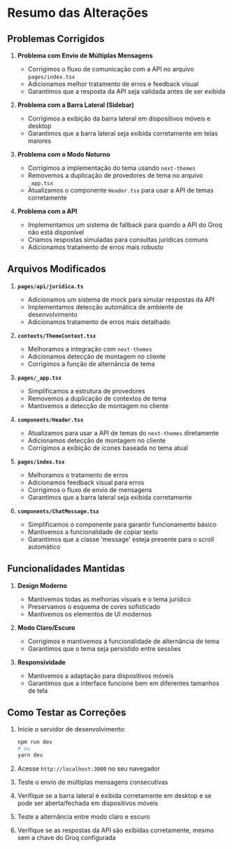 # Resumo das Alterações

## Problemas Corrigidos

1. **Problema com Envio de Múltiplas Mensagens**
   - Corrigimos o fluxo de comunicação com a API no arquivo `pages/index.tsx`
   - Adicionamos melhor tratamento de erros e feedback visual
   - Garantimos que a resposta da API seja validada antes de ser exibida

2. **Problema com a Barra Lateral (Sidebar)**
   - Corrigimos a exibição da barra lateral em dispositivos móveis e desktop
   - Garantimos que a barra lateral seja exibida corretamente em telas maiores

3. **Problema com o Modo Noturno**
   - Corrigimos a implementação do tema usando `next-themes`
   - Removemos a duplicação de provedores de tema no arquivo `_app.tsx`
   - Atualizamos o componente `Header.tsx` para usar a API de temas corretamente

4. **Problema com a API**
   - Implementamos um sistema de fallback para quando a API do Groq não está disponível
   - Criamos respostas simuladas para consultas jurídicas comuns
   - Adicionamos tratamento de erros mais robusto

## Arquivos Modificados

1. **`pages/api/juridica.ts`**
   - Adicionamos um sistema de mock para simular respostas da API
   - Implementamos detecção automática de ambiente de desenvolvimento
   - Adicionamos tratamento de erros mais detalhado

2. **`contexts/ThemeContext.tsx`**
   - Melhoramos a integração com `next-themes`
   - Adicionamos detecção de montagem no cliente
   - Corrigimos a função de alternância de tema

3. **`pages/_app.tsx`**
   - Simplificamos a estrutura de provedores
   - Removemos a duplicação de contextos de tema
   - Mantivemos a detecção de montagem no cliente

4. **`components/Header.tsx`**
   - Atualizamos para usar a API de temas do `next-themes` diretamente
   - Adicionamos detecção de montagem no cliente
   - Corrigimos a exibição de ícones baseada no tema atual

5. **`pages/index.tsx`**
   - Melhoramos o tratamento de erros
   - Adicionamos feedback visual para erros
   - Corrigimos o fluxo de envio de mensagens
   - Garantimos que a barra lateral seja exibida corretamente

6. **`components/ChatMessage.tsx`**
   - Simplificamos o componente para garantir funcionamento básico
   - Mantivemos a funcionalidade de copiar texto
   - Garantimos que a classe 'message' esteja presente para o scroll automático

## Funcionalidades Mantidas

1. **Design Moderno**
   - Mantivemos todas as melhorias visuais e o tema jurídico
   - Preservamos o esquema de cores sofisticado
   - Mantivemos os elementos de UI modernos

2. **Modo Claro/Escuro**
   - Corrigimos e mantivemos a funcionalidade de alternância de tema
   - Garantimos que o tema seja persistido entre sessões

3. **Responsividade**
   - Mantivemos a adaptação para dispositivos móveis
   - Garantimos que a interface funcione bem em diferentes tamanhos de tela

## Como Testar as Correções

1. Inicie o servidor de desenvolvimento:
   ```bash
   npm run dev
   # ou
   yarn dev
   ```

2. Acesse `http://localhost:3000` no seu navegador

3. Teste o envio de múltiplas mensagens consecutivas

4. Verifique se a barra lateral é exibida corretamente em desktop e se pode ser aberta/fechada em dispositivos móveis

5. Teste a alternância entre modo claro e escuro

6. Verifique se as respostas da API são exibidas corretamente, mesmo sem a chave do Groq configurada 